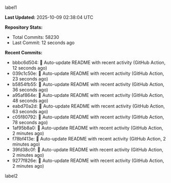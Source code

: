 
label1 
<!-- ACTIVITY_START -->
**Last Updated:** 2025-10-09 02:38:04 UTC

**Repository Stats:**
- Total Commits: 58230
- Last Commit: 12 seconds ago

**Recent Commits:**
- bbbc6d504: 🤖 Auto-update README with recent activity (GitHub Action, 12 seconds ago)
- 039c1c50e: 🤖 Auto-update README with recent activity (GitHub Action, 23 seconds ago)
- b5854fb55: 🤖 Auto-update README with recent activity (GitHub Action, 36 seconds ago)
- a95af864e: 🤖 Auto-update README with recent activity (GitHub Action, 48 seconds ago)
- eabd70a2d: 🤖 Auto-update README with recent activity (GitHub Action, 63 seconds ago)
- c05f80792: 🤖 Auto-update README with recent activity (GitHub Action, 78 seconds ago)
- 1af95b8a0: 🤖 Auto-update README with recent activity (GitHub Action, 2 minutes ago)
- f78bf413e: 🤖 Auto-update README with recent activity (GitHub Action, 2 minutes ago)
- 39fd38c0f: 🤖 Auto-update README with recent activity (GitHub Action, 2 minutes ago)
- 9277f826e: 🤖 Auto-update README with recent activity (GitHub Action, 2 minutes ago)
<!-- ACTIVITY_END -->

label2
